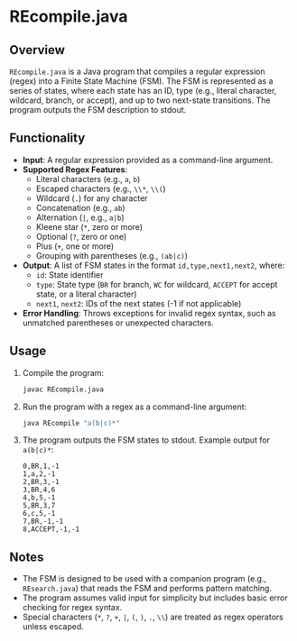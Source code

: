 # REcompile.java

## Overview
`REcompile.java` is a Java program that compiles a regular expression (regex) into a Finite State Machine (FSM). The FSM is represented as a series of states, where each state has an ID, type (e.g., literal character, wildcard, branch, or accept), and up to two next-state transitions. The program outputs the FSM description to stdout.

## Functionality
- **Input**: A regular expression provided as a command-line argument.
- **Supported Regex Features**:
  - Literal characters (e.g., `a`, `b`)
  - Escaped characters (e.g., `\\*`, `\\(`)
  - Wildcard (`.`) for any character
  - Concatenation (e.g., `ab`)
  - Alternation (`|`, e.g., `a|b`)
  - Kleene star (`*`, zero or more)
  - Optional (`?`, zero or one)
  - Plus (`+`, one or more)
  - Grouping with parentheses (e.g., `(ab|c)`)
- **Output**: A list of FSM states in the format `id,type,next1,next2`, where:
  - `id`: State identifier
  - `type`: State type (`BR` for branch, `WC` for wildcard, `ACCEPT` for accept state, or a literal character)
  - `next1`, `next2`: IDs of the next states (-1 if not applicable)
- **Error Handling**: Throws exceptions for invalid regex syntax, such as unmatched parentheses or unexpected characters.

## Usage
1. Compile the program:
   ```bash
   javac REcompile.java
   ```
2. Run the program with a regex as a command-line argument:
   ```bash
   java REcompile "a(b|c)*"
   ```
3. The program outputs the FSM states to stdout. Example output for `a(b|c)*`:
   ```
   0,BR,1,-1
   1,a,2,-1
   2,BR,3,-1
   3,BR,4,6
   4,b,5,-1
   5,BR,3,7
   6,c,5,-1
   7,BR,-1,-1
   8,ACCEPT,-1,-1
   ```

## Notes
- The FSM is designed to be used with a companion program (e.g., `REsearch.java`) that reads the FSM and performs pattern matching.
- The program assumes valid input for simplicity but includes basic error checking for regex syntax.
- Special characters (`*`, `?`, `+`, `|`, `(`, `)`, `.`, `\\`) are treated as regex operators unless escaped.
